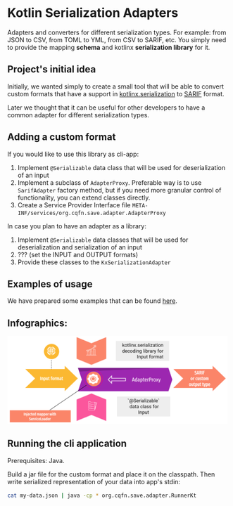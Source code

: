 # Kotlin Serialization Adapters
Adapters and converters for different serialization types. For example: from JSON to CSV, from TOML to YML, from CSV to SARIF, etc.
You simply need to provide the mapping **schema** and kotlinx **serialization library** for it.

## Project's initial idea
Initially, we wanted simply to create a small tool that will be able to convert custom formats that have a support in [kotlinx.serialization](https://github.com/Kotlin/kotlinx.serialization/tree/master/formats) to [SARIF](https://docs.oasis-open.org/sarif/sarif/v2.0/sarif-v2.0.html) format.

Later we thought that it can be useful for other developers to have a common adapter for different serialization types.

## Adding a custom format
If you would like to use this library as cli-app:
1) Implement `@Serializable` data class that will be used for deserialization of an input
2) Implement a subclass of `AdapterProxy`. Preferable way is to use `SarifAdapter` factory method, but if you need more granular control of functionality, you can extend classes directly.
3) Create a Service Provider Interface file `META-INF/services/org.cqfn.save.adapter.AdapterProxy`

In case you plan to have an adapter as a library:
1) Implement `@Serializable` data classes that will be used for deserialization and serialization of an input
2) ??? (set the INPUT and OUTPUT formats)
3) Provide these classes to the `KxSerializationAdapter`

## Examples of usage
We have prepared some examples that can be found [here](https://github.com/analysis-dev/serialization-adapters/tree/main/examples).

## Infographics:
<img src="/flow.png" width="500px"/>


## Running the cli application
Prerequisites: Java.

Build a jar file for the custom format and place it on the classpath.
Then write serialized representation of your data into app's stdin:
```bash
cat my-data.json | java -cp * org.cqfn.save.adapter.RunnerKt
```
